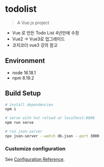 # todolist
> A Vue.js project
- Vue 로 만든 Todo List 4년만에 수정
- Vue2 -> Vue3로 업그레이드
- 코지코더 vue3 강의 참고

## Environment
- node 16.18.1
- npm 8.19.2

## Build Setup

``` bash
# install dependencies
npm i

# serve with hot reload at localhost:8080
npm run serve

# run json-server
npx json-server --watch db.json --port 3000

```

### Customize configuration
See [Configuration Reference](https://cli.vuejs.org/config/).